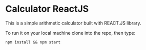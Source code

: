 # Calculator ReactJS

This is a simple arithmetic calculator built with REACT.JS library. 

To run it on your local machine clone into the repo, then type: 

    npm install && npm start
    
    



